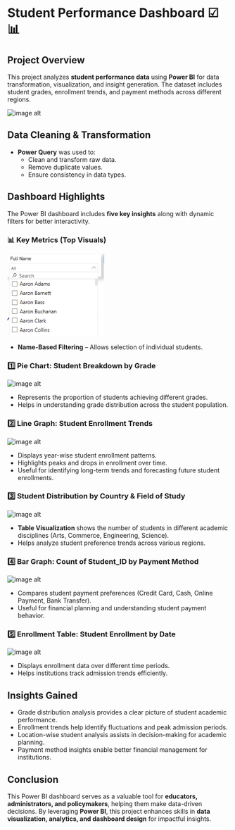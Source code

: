 # Student Performance Dashboard ☑📊

## Project Overview

This project analyzes **student performance data** using **Power BI** for data transformation, visualization, and insight generation. The dataset includes student grades, enrollment trends, and payment methods across different regions.


![image alt]()

## Data Cleaning & Transformation

- **Power Query** was used to:
  - Clean and transform raw data.
  - Remove duplicate values.
  - Ensure consistency in data types.

## Dashboard Highlights

The Power BI dashboard includes **five key insights** along with dynamic filters for better interactivity.

### 📊 Key Metrics (Top Visuals)

![image alt](https://github.com/bbudha77/Student-Performance-Dashboard/blob/543436cee3b95fefa3cd62bf943f975a13506776/Screenshot%202025-03-15%20204511.png)

  - **Name-Based Filtering** – Allows selection of individual students.


### 1️⃣ Pie Chart: Student Breakdown by Grade

![image alt]()

- Represents the proportion of students achieving different grades.
- Helps in understanding grade distribution across the student population.

### 2️⃣ Line Graph: Student Enrollment Trends

![image alt]()

- Displays year-wise student enrollment patterns.
- Highlights peaks and drops in enrollment over time.
- Useful for identifying long-term trends and forecasting future student enrollments.

### 3️⃣ Student Distribution by Country & Field of Study

![image alt]()

- **Table Visualization** shows the number of students in different academic disciplines (Arts, Commerce, Engineering, Science).
- Helps analyze student preference trends across various regions.

### 4️⃣ Bar Graph: Count of Student_ID by Payment Method

![image alt]()

- Compares student payment preferences (Credit Card, Cash, Online Payment, Bank Transfer).
- Useful for financial planning and understanding student payment behavior.

### 5️⃣ Enrollment Table: Student Enrollment by Date

![image alt]()

- Displays enrollment data over different time periods.
- Helps institutions track admission trends efficiently.

## Insights Gained

- Grade distribution analysis provides a clear picture of student academic performance.
- Enrollment trends help identify fluctuations and peak admission periods.
- Location-wise student analysis assists in decision-making for academic planning.
- Payment method insights enable better financial management for institutions.


## Conclusion

This Power BI dashboard serves as a valuable tool for **educators, administrators, and policymakers**, helping them make data-driven decisions. By leveraging **Power BI**, this project enhances skills in **data visualization, analytics, and dashboard design** for impactful insights.

